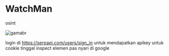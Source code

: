 # WatchMan
osint

![gamabr](https://github.com/lahadiyani/WatchMan/blob/main/Screenshot%20(42).png)

login di https://serpapi.com/users/sign_in untuk mendapatkan apikey
untuk cookie tinggal inspect elemen pas nyari di google
